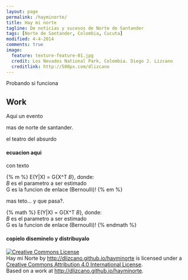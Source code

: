 ```yaml
---
layout: page
permalink: /hayminorte/
title: Hay mi norte
tagline: De noticias y sucesos de Norte de Santander
tags: [Norte de Santander, Colombia, Cucuta]
modified: 4-4-2014
comments: true
image:
  feature: texture-feature-01.jpg
  credit: Los Nevados National Park, Colombia. Diego J. Lizcano
  creditlink: http://500px.com/dlizcano
---
```


Probando si funciona

## Work
Aqui un evento

mas de norte de santander.

el teatro del absurdo

#### ecuacion aqui
con texto


{% m %}
E(Y|X) = G{X^T _B_}, donde:    
_B_ es el parametro a ser estimado     
G es la funcion de enlace (Bernoulli)!
{% em %} 

mas teto... y que pasa?.

{% math %}
E(Y|X) = G{X^T _B_}, donde:    
_B_ es el parametro a ser estimado     
G es la funcion de enlace (Bernoulli)!
{% endmath %}

#### copielo diseminelo y distribuyalo
<a rel="license" href="http://creativecommons.org/licenses/by/4.0/"><img alt="Creative Commons License" style="border-width:0" src="http://i.creativecommons.org/l/by/4.0/88x31.png" /></a><br /><span xmlns:dct="http://purl.org/dc/terms/" property="dct:title">Hay mi Norte</span> by <a xmlns:cc="http://creativecommons.org/ns#" href="http://dlizcano.github.io/hayminorte" property="cc:attributionName" rel="cc:attributionURL">http://dlizcano.github.io/hayminorte</a> is licensed under a <a rel="license" href="http://creativecommons.org/licenses/by/4.0/">Creative Commons Attribution 4.0 International License</a>.<br />Based on a work at <a xmlns:dct="http://purl.org/dc/terms/" href="http://dlizcano.github.io/hayminorte" rel="dct:source">http://dlizcano.github.io/hayminorte</a>.
